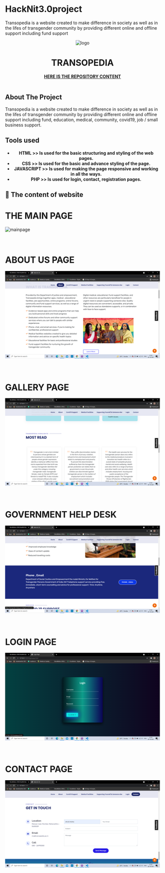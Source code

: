 # HackNit3.0project
Transopedia is a website created to make difference in society as well as in the lifes of transgender community by providing different online and offline support including fund support
<div align="center">
    <img src="transopedia.jpeg" alt="logo">
</div>
<h1 align="center"> TRANSOPEDIA </h1>
<p align="center">
    <a href="https://github.com/ShrutiMishra-2002/HackNit3.0project"><strong>HERE IS THE REPOSITORY CONTENT</strong></a>
    <br />
    <br />
  
</p>


<!-- ABOUT THE PROJECT -->

## About The Project 
<p>Transopedia is a website created to make difference in society as well as in the lifes of transgender community by providing different online and offline support including fund, education, medical, community, covid19, job / small business support. 
</p>

<!-- TOOLS USED IN PROJECT -->


## Tools used

<div align="center">

<h4>
<ul>
   <li> HTML >> Is used for the basic structuring and styling of the web pages.</li>
    <li>CSS >> Is used for the basic and advance styling of the page.</li>
    <li>JAVASCRIPT >> Is used for making the page responsive and working in all the ways.</li>
    <li>PHP >> Is used for login, contact, registration pages.</li>
</ul>
</h4>

</div>

<!-- CONTENT OF PROJECT -->


## 📌 The content of website 
 
<h1>THE MAIN PAGE</h1>
<img src="mainpage" alt="mainpage" >
<br><br><br>


<h1>ABOUT US PAGE </h1>
<img src="aboutpage.png" alt="aboutpage" >
<br><br><br>


<h1>GALLERY PAGE</h1>
<img src="gallerypage.png" alt="gallerypage" >
<br><br><br>


<h1>GOVERNMENT HELP DESK </h1>
<img src="govthelpage.png" alt="govtpage" >
<br><br><br>


<h1>LOGIN PAGE</h1>
<img src="loginpage.png" alt="loginpage" >
<br><br><br>


<h1>CONTACT PAGE</h1>
<img src="contactpage.png" alt="contactpage" >
<br><br><br>




